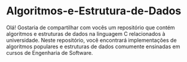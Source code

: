 # Algoritmos-e-Estrutura-de-Dados
 Olá!  Gostaria de compartilhar com vocês um repositório que contém algoritmos e estruturas de dados na linguagem C relacionados à universidade. Neste repositório, você encontrará implementações de algoritmos populares e estruturas de dados comumente ensinadas em cursos de Engenharia de Software.
